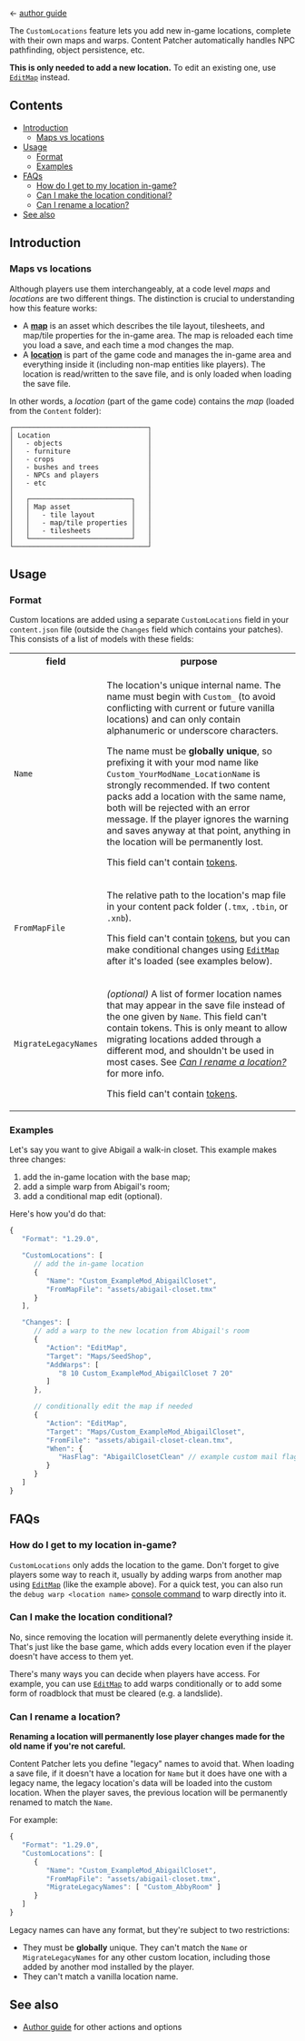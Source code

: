 ﻿← [author guide](../author-guide.md)

The `CustomLocations` feature lets you add new in-game locations, complete with their own maps and
warps. Content Patcher automatically handles NPC pathfinding, object persistence, etc.

**This is only needed to add a new location.** To edit an existing one, use
[`EditMap`](action-editmap.md) instead.

## Contents
* [Introduction](#introduction)
  * [Maps vs locations](#maps-vs-locations)
* [Usage](#usage)
  * [Format](#format)
  * [Examples](#examples)
* [FAQs](#faqs)
  * [How do I get to my location in-game?](#how-do-i-get-to-my-location-in-game)
  * [Can I make the location conditional?](#can-i-make-the-location-conditional)
  * [Can I rename a location?](#can-i-rename-a-location)
* [See also](#see-also)

## Introduction
### Maps vs locations
Although players use them interchangeably, at a code level _maps_ and _locations_ are two different
things. The distinction is crucial to understanding how this feature works:

* A [**map**](https://stardewvalleywiki.com/Modding:Maps) is an asset which describes the tile
  layout, tilesheets, and map/tile properties for the in-game area. The map is reloaded each time
  you load a save, and each time a mod changes the map.
* A [**location**](https://stardewvalleywiki.com/Modding:Modder_Guide/Game_Fundamentals#GameLocation_et_al)
  is part of the game code and manages the in-game area and everything inside it (including non-map
  entities like players). The location is read/written to the save file, and is only loaded when
  loading the save file.

In other words, a _location_ (part of the game code) contains the _map_ (loaded from the `Content`
folder):

```
┌─────────────────────────────────┐
│ Location                        │
│   - objects                     │
│   - furniture                   │
│   - crops                       │
│   - bushes and trees            │
│   - NPCs and players            │
│   - etc                         │
│                                 │
│   ┌─────────────────────────┐   │
│   │ Map asset               │   │
│   │   - tile layout         │   │
│   │   - map/tile properties │   │
│   │   - tilesheets          │   │
│   └─────────────────────────┘   │
└─────────────────────────────────┘
```

## Usage
### Format
Custom locations are added using a separate `CustomLocations` field in your `content.json` file
(outside the `Changes` field which contains your patches). This consists of a list of models with
these fields:

<table>
<tr>
<th>field</th>
<th>purpose</th>
</tr>
<tr>
<td><code>Name</code></td>
<td>

The location's unique internal name. The name must begin with `Custom_` (to avoid conflicting with
current or future vanilla locations) and can only contain alphanumeric or underscore characters.

The name must be **globally unique**, so prefixing it with your mod name like
`Custom_YourModName_LocationName` is strongly recommended. If two content packs add a location with
the same name, both will be rejected with an error message. If the player ignores the warning and
saves anyway at that point, anything in the location will be permanently lost.

This field can't contain [tokens](../author-guide.md#tokens).

</td>
</tr>
<tr>
<td><code>FromMapFile</code></td>
<td>

The relative path to the location's map file in your content pack folder (`.tmx`, `.tbin`, or `.xnb`).

This field can't contain [tokens](../author-guide.md#tokens), but you can make conditional changes
using [`EditMap`](action-editmap.md) after it's loaded (see examples below).

</td>
</tr>
<td><code>MigrateLegacyNames</code></td>
<td>

_(optional)_ A list of former location names that may appear in the save file instead of the one
given by `Name`. This field can't contain tokens. This is only meant to allow migrating locations
added through a different mod, and shouldn't be used in most cases. See [_Can I rename a
location?_](#can-i-rename-a-location) for more info.

This field can't contain [tokens](../author-guide.md#tokens).

</td>
</tr>
</table>

### Examples
Let's say you want to give Abigail a walk-in closet. This example makes three changes:

1. add the in-game location with the base map;
2. add a simple warp from Abigail's room;
3. add a conditional map edit (optional).

Here's how you'd do that:

```js
{
   "Format": "1.29.0",

   "CustomLocations": [
      // add the in-game location
      {
         "Name": "Custom_ExampleMod_AbigailCloset",
         "FromMapFile": "assets/abigail-closet.tmx"
      }
   ],

   "Changes": [
      // add a warp to the new location from Abigail's room
      {
         "Action": "EditMap",
         "Target": "Maps/SeedShop",
         "AddWarps": [
            "8 10 Custom_ExampleMod_AbigailCloset 7 20"
         ]
      },

      // conditionally edit the map if needed
      {
         "Action": "EditMap",
         "Target": "Maps/Custom_ExampleMod_AbigailCloset",
         "FromFile": "assets/abigail-closet-clean.tmx",
         "When": {
            "HasFlag": "AbigailClosetClean" // example custom mail flag
         }
      }
   ]
}
```

## FAQs
### How do I get to my location in-game?
`CustomLocations` only adds the location to the game. Don't forget to give players some way to
reach it, usually by adding warps from another map using [`EditMap`](action-editmap.md) (like the
example above). For a quick test, you can also run the `debug warp <location name>` [console
command](https://stardewvalleywiki.com/Modding:Console_commands#Console_commands) to warp directly
into it.

### Can I make the location conditional?
No, since removing the location will permanently delete everything inside it. That's just like the
base game, which adds every location even if the player doesn't have access to them yet.

There's many ways you can decide when players have access. For example, you can use
[`EditMap`](action-editmap.md) to add warps conditionally or to add some form of roadblock that
must be cleared (e.g. a landslide).

### Can I rename a location?
**Renaming a location will permanently lose player changes made for the old name if you're not
careful.**

Content Patcher lets you define "legacy" names to avoid that. When loading a save file, if it
doesn't have a location for `Name` but it does have one with a legacy name, the legacy location's
data will be loaded into the custom location. When the player saves, the previous location will be
permanently renamed to match the `Name`.

For example:

```js
{
   "Format": "1.29.0",
   "CustomLocations": [
      {
         "Name": "Custom_ExampleMod_AbigailCloset",
         "FromMapFile": "assets/abigail-closet.tmx",
         "MigrateLegacyNames": [ "Custom_AbbyRoom" ]
      }
   ]
}
```

Legacy names can have any format, but they're subject to two restrictions:

* They must be **globally** unique. They can't match the `Name` or `MigrateLegacyNames` for any
  other custom location, including those added by another mod installed by the player.
* They can't match a vanilla location name.

## See also
* [Author guide](../author-guide.md) for other actions and options
